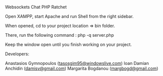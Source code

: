 Websockets Chat PHP Ratchet

Open XAMPP, start Apache and run Shell from the right sidebar.

When opened, cd to your project location ⇒ bin folder.

There, run the following command :
php -q server.php

Keep the window open until you finish working on your project.


Developers:

Anastasios Gymnopoulos (tasosgim95@windowslive.com)
Ioan Damian Anchidin (damisv@gmail.com)
Margarita Bogdanou (margbogd@gmail.com)
